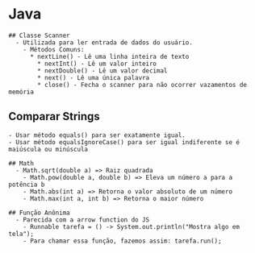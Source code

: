 # Java
  
	## Classe Scanner
	  - Utilizada para ler entrada de dados do usuário.
		- Métodos Comuns:
		  * nextLine() - Lê uma linha inteira de texto
			* nextInt() - Lê um valor inteiro
			* nextDouble() - Lê um valor decimal
			* next() - Lê uma única palavra
			* close() - Fecha o scanner para não ocorrer vazamentos de memória
	
  ## Comparar Strings
    - Usar método equals() para ser exatamente igual.
    - Usar método equalsIgnoreCase() para ser igual indiferente se é maiúscula ou minúscula
		
	## Math
	  - Math.sqrt(double a) => Raiz quadrada
		- Math.pow(double a, double b) => Eleva um número a para a potência b
		- Math.abs(int a) => Retorna o valor absoluto de um número
		- Math.max(int a, int b) => Retorna o maior número
		
	## Função Anônima
	  - Parecida com a arrow function do JS
		- Runnable tarefa = () -> System.out.println("Mostra algo em tela");
		- Para chamar essa função, fazemos assim: tarefa.run();